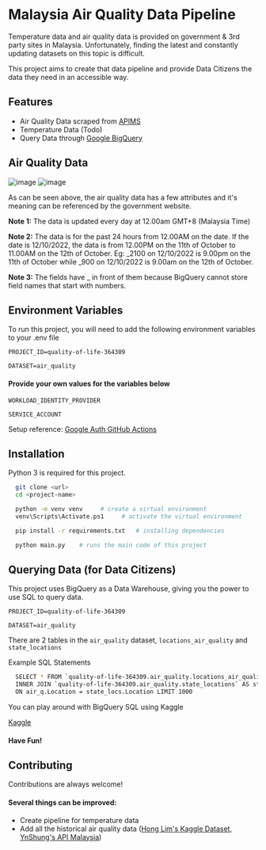 # Malaysia Air Quality Data Pipeline

Temperature data and air quality data is provided on government & 3rd party sites in Malaysia. Unfortunately, finding the latest and constantly updating datasets on this topic is difficult.

This project aims to create that data pipeline and provide Data Citizens the data they need in an accessible way.

## Features

- Air Quality Data scraped from [APIMS](http://apims.doe.gov.my/api_table.html)
- Temperature Data (Todo)
- Query Data through [Google BigQuery](https://cloud.google.com/bigquery/docs/reference/standard-sql/introduction)

## Air Quality Data

![image](https://user-images.githubusercontent.com/19585239/195292149-ac7e48d1-8d98-4b85-9533-8616aca9a58d.png)
![image](https://user-images.githubusercontent.com/19585239/195292738-30a6ae22-a266-4456-9634-fc5ee7217ebc.png)

As can be seen above, the air quality data has a few attributes and it's meaning can be referenced by the government website.

**Note 1:** The data is updated every day at 12.00am GMT+8 (Malaysia Time)

**Note 2:** The data is for the past 24 hours from 12.00AM on the date. If the date is 12/10/2022, the data is from 12.00PM on the 11th of October to 11.00AM on the 12th of October. Eg: \_2100 on 12/10/2022 is 9.00pm on the 11th of October while \_900 on 12/10/2022 is 9.00am on the 12th of October.

**Note 3:** The fields have _ in front of them because BigQuery cannot store field names that start with numbers.

## Environment Variables

To run this project, you will need to add the following environment variables to your .env file

`PROJECT_ID=quality-of-life-364309`

`DATASET=air_quality`

#### Provide your own values for the variables below

`WORKLOAD_IDENTITY_PROVIDER`

`SERVICE_ACCOUNT`

Setup reference: [Google Auth GitHub Actions](https://github.com/google-github-actions/auth#setup)

## Installation

Python 3 is required for this project.

```bash
  git clone <url>
  cd <project-name>

  python -m venv venv     # create a virtual environment
  venv\Scripts\Activate.ps1     # activate the virtual environment

  pip install -r requirements.txt   # installing dependencies

  python main.py    # runs the main code of this project
```

## Querying Data (for Data Citizens)

This project uses BigQuery as a Data Warehouse, giving you the power to use SQL to query data.

`PROJECT_ID=quality-of-life-364309`

`DATASET=air_quality`

There are 2 tables in the `air_quality` dataset, `locations_air_quality` and `state_locations`

Example SQL Statements

```bash
  SELECT * FROM `quality-of-life-364309.air_quality.locations_air_quality` AS air_q
  INNER JOIN `quality-of-life-364309.air_quality.state_locations` AS state_locs
  ON air_q.Location = state_locs.Location LIMIT 1000
```

You can play around with BigQuery SQL using Kaggle

[Kaggle](https://www.kaggle.com/code/dansbecker/getting-started-with-sql-and-bigquery)

#### Have Fun!

## Contributing

Contributions are always welcome!

#### Several things can be improved:

- Create pipeline for temperature data
- Add all the historical air quality data ([Hong Lim's Kaggle Dataset](https://www.kaggle.com/datasets/honglim/malaysia-air-quality-index-2017), [YnShung's API Malaysia](https://github.com/ynshung/api-malaysia))
